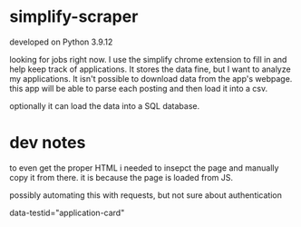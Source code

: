 # simplify-scraper

developed on Python 3.9.12

looking for jobs right now. I use the simplify chrome extension to fill in and help keep track of applications. It stores the data fine, but I want to analyze my applications. It isn't possible to download data from the app's webpage. this app will be able to parse each posting and then load it into a csv.

optionally it can load the data into a SQL database. 


# dev notes

to even get the proper HTML i needed to insepct the page and manually copy it from there. it is because the page is loaded from JS.

possibly automating this with requests, but not sure about authentication

data-testid="application-card"
